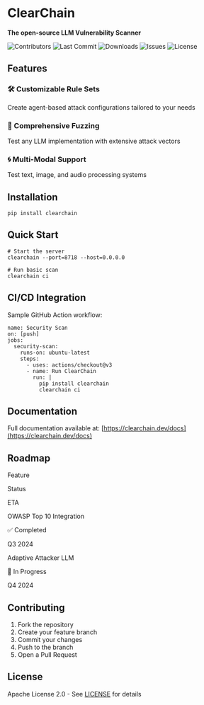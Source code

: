 ClearChain
==========

**The open-source LLM Vulnerability Scanner**

![Contributors](https://img.shields.io/github/contributors/yourusername/clearchain) ![Last Commit](https://img.shields.io/github/last-commit/yourusername/clearchain) ![Downloads](https://img.shields.io/pypi/dm/clearchain) ![Issues](https://img.shields.io/github/issues/yourusername/clearchain) ![License](https://img.shields.io/github/license/yourusername/clearchain)

Features
--------

### 🛠️ Customizable Rule Sets

Create agent-based attack configurations tailored to your needs

### 🧪 Comprehensive Fuzzing

Test any LLM implementation with extensive attack vectors

### 🌀 Multi-Modal Support

Test text, image, and audio processing systems

Installation
------------

    pip install clearchain

Quick Start
-----------

    # Start the server
    clearchain --port=8718 --host=0.0.0.0
    
    # Run basic scan
    clearchain ci

CI/CD Integration
-----------------

Sample GitHub Action workflow:

    name: Security Scan
    on: [push]
    jobs:
      security-scan:
        runs-on: ubuntu-latest
        steps:
          - uses: actions/checkout@v3
          - name: Run ClearChain
            run: |
              pip install clearchain
              clearchain ci

Documentation
-------------

Full documentation available at: [https://clearchain.dev/docs](https://clearchain.dev/docs)

Roadmap
-------

Feature

Status

ETA

OWASP Top 10 Integration

✅ Completed

Q3 2024

Adaptive Attacker LLM

🔄 In Progress

Q4 2024

Contributing
------------

1.  Fork the repository
2.  Create your feature branch
3.  Commit your changes
4.  Push to the branch
5.  Open a Pull Request

License
-------

Apache License 2.0 - See [LICENSE](LICENSE) for details
